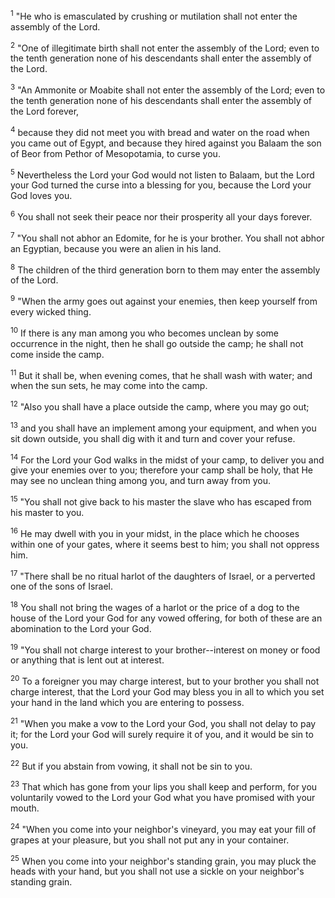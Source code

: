 <sup>1</sup> 
"He who is emasculated by crushing or mutilation shall not enter the assembly of the Lord. 

<sup>2</sup> 
"One of illegitimate birth shall not enter the assembly of the Lord; even to the tenth generation none of his descendants shall enter the assembly of the Lord. 

<sup>3</sup> 
"An Ammonite or Moabite shall not enter the assembly of the Lord; even to the tenth generation none of his descendants shall enter the assembly of the Lord forever, 

<sup>4</sup> 
because they did not meet you with bread and water on the road when you came out of Egypt, and because they hired against you Balaam the son of Beor from Pethor of Mesopotamia, to curse you. 

<sup>5</sup> 
Nevertheless the Lord your God would not listen to Balaam, but the Lord your God turned the curse into a blessing for you, because the Lord your God loves you. 

<sup>6</sup> 
You shall not seek their peace nor their prosperity all your days forever. 

<sup>7</sup> 
"You shall not abhor an Edomite, for he is your brother. You shall not abhor an Egyptian, because you were an alien in his land. 

<sup>8</sup> 
The children of the third generation born to them may enter the assembly of the Lord.

<sup>9</sup> 
"When the army goes out against your enemies, then keep yourself from every wicked thing. 

<sup>10</sup> 
If there is any man among you who becomes unclean by some occurrence in the night, then he shall go outside the camp; he shall not come inside the camp. 

<sup>11</sup> 
But it shall be, when evening comes, that he shall wash with water; and when the sun sets, he may come into the camp. 

<sup>12</sup> 
"Also you shall have a place outside the camp, where you may go out; 

<sup>13</sup> 
and you shall have an implement among your equipment, and when you sit down outside, you shall dig with it and turn and cover your refuse. 

<sup>14</sup> 
For the Lord your God walks in the midst of your camp, to deliver you and give your enemies over to you; therefore your camp shall be holy, that He may see no unclean thing among you, and turn away from you.

<sup>15</sup> 
"You shall not give back to his master the slave who has escaped from his master to you. 

<sup>16</sup> 
He may dwell with you in your midst, in the place which he chooses within one of your gates, where it seems best to him; you shall not oppress him. 

<sup>17</sup> 
"There shall be no ritual harlot of the daughters of Israel, or a perverted one of the sons of Israel. 

<sup>18</sup> 
You shall not bring the wages of a harlot or the price of a dog to the house of the Lord your God for any vowed offering, for both of these are an abomination to the Lord your God. 

<sup>19</sup> 
"You shall not charge interest to your brother--interest on money or food or anything that is lent out at interest. 

<sup>20</sup> 
To a foreigner you may charge interest, but to your brother you shall not charge interest, that the Lord your God may bless you in all to which you set your hand in the land which you are entering to possess. 

<sup>21</sup> 
"When you make a vow to the Lord your God, you shall not delay to pay it; for the Lord your God will surely require it of you, and it would be sin to you. 

<sup>22</sup> 
But if you abstain from vowing, it shall not be sin to you. 

<sup>23</sup> 
That which has gone from your lips you shall keep and perform, for you voluntarily vowed to the Lord your God what you have promised with your mouth. 

<sup>24</sup> 
"When you come into your neighbor's vineyard, you may eat your fill of grapes at your pleasure, but you shall not put any in your container. 

<sup>25</sup> 
When you come into your neighbor's standing grain, you may pluck the heads with your hand, but you shall not use a sickle on your neighbor's standing grain.